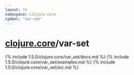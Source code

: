 ```yaml
---
layout: fn
namespace: clojure.core
symbol: "var-set"
---
```


# [clojure.core](../)/var-set

{% include 1.5.0/clojure.core/var_set/docs.md %}
{% include 1.5.0/clojure.core/var_set/examples.md %}
{% include 1.5.0/clojure.core/var_set/src.md %}

